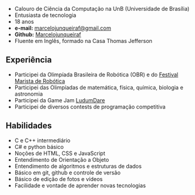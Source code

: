 * Calouro de Ciência da Computação na UnB (Universidade de Brasília)
* Entusiasta de tecnologia
* 18 anos
* **e-mail:** marcelojunqueiraf@gmail.com
* **Github:** [Marcelojunqueiraf](https://github.com/Marcelojunqueiraf)
* Fluente em Inglês, formado na Casa Thomas Jefferson

## Experiência
* Participei da Olimpíada Brasileira de Robótica (OBR) e do [Festival Marista de Robótica](https://www.correiobraziliense.com.br/app/noticia/eu-estudante/ensino_educacaobasica/2018/09/19/ensino_educacaobasica_interna,706924/alunos-do-colegio-marista-participam-do-maior-festival-de-robotica.shtml)
* Participei das Olimpíadas de matemática, física, química, biologia e astronomia
* Participei da Game Jam [LudumDare](https://ldjam.com/events/ludum-dare/46/its-cold-tonight)
* Participei de diversos contests de programação competitiva

## Habilidades
* C e C++ intermediário
* C# e python básico
* Noções de HTML, CSS e JavaScript
* Entendimento de Orientação a Objeto
* Entendimento de algoritmos e estruturas de dados
* Básico em git, github e controle de versão
* Básico de edição de fotos e vídeos
* Facilidade e vontade de aprender novas tecnologias

